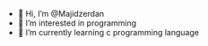 - 👋 Hi, I’m @Majidzerdan
- 👀 I’m interested in programming 
- 🌱 I’m currently learning c programming language


<!---
Majidzerdan/Majidzerdan is a ✨ special ✨ repository because its `README.md` (this file) appears on your GitHub profile.
You can click the Preview link to take a look at your changes.
--->
